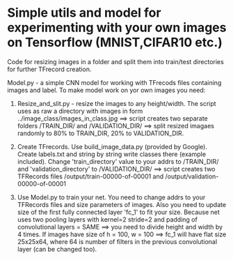 # Simple utils and model for experimenting with your own images on Tensorflow (MNIST,CIFAR10 etc.)

Code for resizing images in a folder and split them into train/test directories for further TFrecord creation.

Model.py - a simple CNN model for working with TFrecods files containing images and label. To make model work on yor own images you need:

1. Resize_and_slit.py - resize the images to any height/width. The script uses as raw a directory with images in form ../image_class/images_in_class.jpg ==> script creates two separate folders /TRAIN_DIR/ and /VALIDATION_DIR/ ==> split resized imagaes randomly to 80% to TRAIN_DIR, 20% to VALIDATION_DIR.

2. Create TFrecords. Use build_image_data.py (provided by Google). Create labels.txt and string by string write classes there (example included). Change 'train_directory' value to your addrs to /TRAIN_DIR/ and 'validation_directory' to /VALIDATION_DIR/ ==> script creates two TFRecords files /output/train-00000-of-00001 and /output/validation-00000-of-00001

3. Use Model.py to train your net. You need to change addrs to your TFRecords files and size parameters of images. Also you need to update size of the first fully connected layer 'fc_1' to fit your size. Because net uses two pooling layers with kernel=2 stride=2 and padding of convolutional layers = SAME ==> you need to divide height and width by 4 times. If images have size of h = 100, w = 100 ==> fc_1 will have flat size 25x25x64, where 64 is number of filters in the previous convolutional layer (can be changed too).



